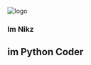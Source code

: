 ![logo](https://telegra.ph/file/26f266c4dae9930625cb6.jpg)

### Im Nikz
## im Python Coder


<!---
MrNikzOp/MrNikzOp is a ✨ special ✨ repository because its `README.md` (this file) appears on your GitHub profile.
You can click the Preview link to take a look at your changes.
--->
